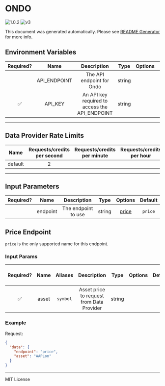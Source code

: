 # ONDO

![1.0.2](https://img.shields.io/github/package-json/v/smartcontractkit/external-adapters-js?filename=packages/sources/ondo/package.json) ![v3](https://img.shields.io/badge/framework%20version-v3-blueviolet)

This document was generated automatically. Please see [README Generator](../../scripts#readme-generator) for more info.

## Environment Variables

| Required? |     Name     |                  Description                   |  Type  | Options |            Default             |
| :-------: | :----------: | :--------------------------------------------: | :----: | :-----: | :----------------------------: |
|           | API_ENDPOINT |           The API endpoint for Ondo            | string |         | `https://api.gm.ondo.finance/` |
|    ✅     |   API_KEY    | An API key required to access the API_ENDPOINT | string |         |                                |

---

## Data Provider Rate Limits

|  Name   | Requests/credits per second | Requests/credits per minute | Requests/credits per hour | Note |
| :-----: | :-------------------------: | :-------------------------: | :-----------------------: | :--: |
| default |              2              |                             |                           |      |

---

## Input Parameters

| Required? |   Name   |     Description     |  Type  |         Options          | Default |
| :-------: | :------: | :-----------------: | :----: | :----------------------: | :-----: |
|           | endpoint | The endpoint to use | string | [price](#price-endpoint) | `price` |

## Price Endpoint

`price` is the only supported name for this endpoint.

### Input Params

| Required? | Name  | Aliases  |                Description                |  Type  | Options | Default | Depends On | Not Valid With |
| :-------: | :---: | :------: | :---------------------------------------: | :----: | :-----: | :-----: | :--------: | :------------: |
|    ✅     | asset | `symbol` | Asset price to request from Data Provider | string |         |         |            |                |

### Example

Request:

```json
{
  "data": {
    "endpoint": "price",
    "asset": "AAPLon"
  }
}
```

---

MIT License
